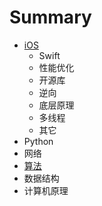 # Summary

* [iOS](README.md)
  * Swift
  * 性能优化
  * 开源库
  * 逆向
  * 底层原理
  * 多线程
  * 其它
* Python
* 网络
* [算法](suan-fa.md)
* 数据结构
* 计算机原理

